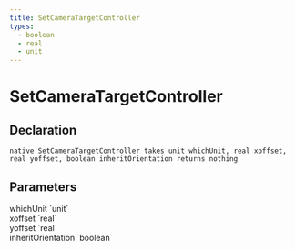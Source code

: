 ```yaml
---
title: SetCameraTargetController
types:
  - boolean
  - real
  - unit
---
```


# SetCameraTargetController

## Declaration

```
native SetCameraTargetController takes unit whichUnit, real xoffset, real yoffset, boolean inheritOrientation returns nothing
```

## Parameters
<dl>
  <dt>whichUnit `unit`</dt>
  <dd></dd>

  <dt>xoffset `real`</dt>
  <dd></dd>

  <dt>yoffset `real`</dt>
  <dd></dd>

  <dt>inheritOrientation `boolean`</dt>
  <dd></dd>
</dl>